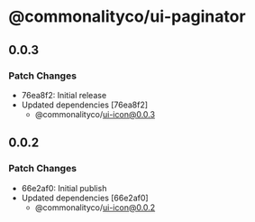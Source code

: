 # @commonalityco/ui-paginator

## 0.0.3

### Patch Changes

- 76ea8f2: Initial release
- Updated dependencies [76ea8f2]
  - @commonalityco/ui-icon@0.0.3

## 0.0.2

### Patch Changes

- 66e2af0: Initial publish
- Updated dependencies [66e2af0]
  - @commonalityco/ui-icon@0.0.2
